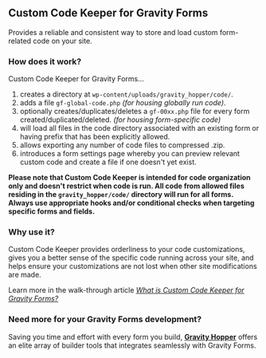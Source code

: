 ## Custom Code Keeper for Gravity Forms
Provides a reliable and consistent way to store and load custom form-related code on your site.

### How does it work?
Custom Code Keeper for Gravity Forms…
1. creates a directory at `wp-content/uploads/gravity_hopper/code/`.
1. adds a file `gf-global-code.php` *(for housing globally run code)*.
1. optionally creates/duplicates/deletes a `gf-00xx.php` file for every form created/duplicated/deleted. *(for housing form-specific code)*
1. will load all files in the code directory associated with an existing form or having prefix that has been explicitly allowed.
1. allows exporting any number of code files to compressed .zip.
1. introduces a form settings page whereby you can preview relevant custom code and create a file if one doesn't yet exist.

**Please note that Custom Code Keeper is intended for code organization only and doesn't restrict when code is run. All code from allowed files residing in the `gravity_hopper/code/` directory will run for all forms. Always use appropriate hooks and/or conditional checks when targeting specific forms and fields.**

### Why use it?
Custom Code Keeper provides orderliness to your code customizations, gives you a better sense of the specific code running across your site, and helps ensure your customizations are not lost when other site modifications are made.

Learn more in the walk-through article _[What is Custom Code Keeper for Gravity Forms?](https://gravityhopper.com/custom-code-keeper-for-gravity-forms/)_

### Need more for your Gravity Forms development?
Saving you time and effort with every form you build, **[Gravity Hopper](https://gravityhopper.com)** offers an elite array of builder tools that integrates seamlessly with Gravity Forms.